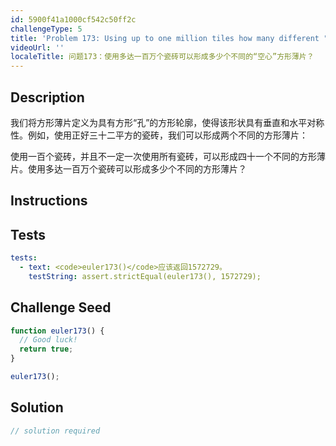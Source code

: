 ```yaml
---
id: 5900f41a1000cf542c50ff2c
challengeType: 5
title: 'Problem 173: Using up to one million tiles how many different "hollow" square laminae can be formed?'
videoUrl: ''
localeTitle: 问题173：使用多达一百万个瓷砖可以形成多少个不同的“空心”方形薄片？
---
```


## Description
<section id="description">我们将方形薄片定义为具有方形“孔”的方形轮廓，使得该形状具有垂直和水平对称性。例如，使用正好三十二平方的瓷砖，我们可以形成两个不同的方形薄片： <p>使用一百个瓷砖，并且不一定一次使用所有瓷砖，可以形成四十一个不同的方形薄片。使用多达一百万个瓷砖可以形成多少个不同的方形薄片？ </p></section>

## Instructions
<section id="instructions">
</section>

## Tests
<section id='tests'>

```yml
tests:
  - text: <code>euler173()</code>应该返回1572729。
    testString: assert.strictEqual(euler173(), 1572729);

```

</section>

## Challenge Seed
<section id='challengeSeed'>

<div id='js-seed'>

```js
function euler173() {
  // Good luck!
  return true;
}

euler173();

```

</div>



</section>

## Solution
<section id='solution'>

```js
// solution required
```
</section>
